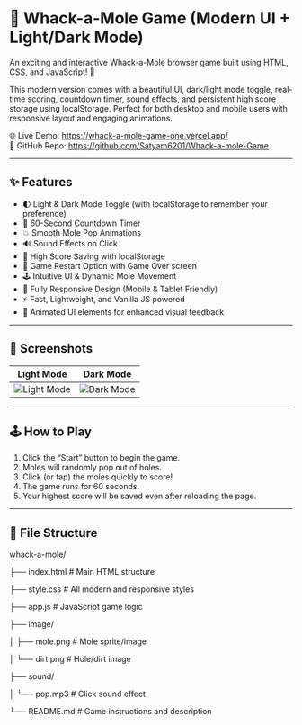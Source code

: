 # 🎯 Whack-a-Mole Game (Modern UI + Light/Dark Mode)

An exciting and interactive Whack-a-Mole browser game built using HTML, CSS, and JavaScript! 🎉

This modern version comes with a beautiful UI, dark/light mode toggle, real-time scoring, countdown timer, sound effects, and persistent high score storage using localStorage. Perfect for both desktop and mobile users with responsive layout and engaging animations.

🌐 Live Demo: https://whack-a-mole-game-one.vercel.app/  
📁 GitHub Repo: https://github.com/Satyam6201/Whack-a-mole-Game

---

## ✨ Features

- 🌓 Light & Dark Mode Toggle (with localStorage to remember your preference)
- 🎯 60-Second Countdown Timer
- 💥 Smooth Mole Pop Animations
- 🔊 Sound Effects on Click
- 🧠 High Score Saving with localStorage
- 🔄 Game Restart Option with Game Over screen
- 🕹️ Intuitive UI & Dynamic Mole Movement
- 📱 Fully Responsive Design (Mobile & Tablet Friendly)
- ⚡ Fast, Lightweight, and Vanilla JS powered
- 🌈 Animated UI elements for enhanced visual feedback

---

## 📸 Screenshots

| Light Mode | Dark Mode |
|------------|-----------|
| ![Light Mode](https://github.com/user-attachments/assets/c3867634-2948-40ad-89af-33a45061b1b0) | ![Dark Mode](https://github.com/user-attachments/assets/e2b789b8-7105-4d03-9c27-473d8dd29d2a) |

---

## 🕹️ How to Play

1. Click the “Start” button to begin the game.
2. Moles will randomly pop out of holes.
3. Click (or tap) the moles quickly to score!
4. The game runs for 60 seconds.
5. Your highest score will be saved even after reloading the page.

---

## 📂 File Structure

whack-a-mole/

├── index.html # Main HTML structure

├── style.css # All modern and responsive styles

├── app.js # JavaScript game logic

├── image/

│ ├── mole.png # Mole sprite/image

│ └── dirt.png # Hole/dirt image

├── sound/

│ └── pop.mp3 # Click sound effect

└── README.md # Game instructions and description
